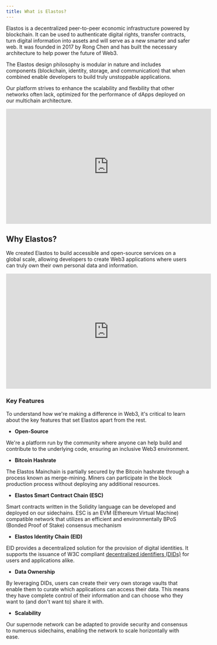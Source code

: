 ```yaml
---
title: What is Elastos?
---
```


Elastos is a decentralized peer-to-peer economic infrastructure powered by blockchain. It can be used to authenticate digital rights, transfer contracts, turn digital information into assets and will serve as a new smarter and safer web. It was founded in 2017 by Rong Chen and has built the necessary architecture to help power the future of Web3.

The Elastos design philosophy is modular in nature and includes components (blockchain, identity, storage, and communication) that when combined enable developers to build truly unstoppable applications.

Our platform strives to enhance the scalability and flexbility that other networks often lack, optimized for the performance of dApps deployed on our multichain architecture.

<iframe
  width="560"
  height="315"
  src="https://www.youtube-nocookie.com/embed/vaJ5Pguxd4M"
  frameborder="0"
  allow="accelerometer; autoplay; clipboard-write; encrypted-media; gyroscope; picture-in-picture"
  allowfullscreen>
</iframe>

## Why Elastos?

We created Elastos to build accessible and open-source services on a global scale, allowing developers to create Web3 applications where users can truly own their own personal data and information.

<iframe
  width="560"
  height="315"
  src="https://www.youtube-nocookie.com/embed/1LlMPXi-7J4"
  frameborder="0"
  allow="accelerometer; autoplay; clipboard-write; encrypted-media; gyroscope; picture-in-picture"
  allowfullscreen>
</iframe>

### Key Features

To understand how we're making a difference in Web3, it's critical to learn about the key features that set Elastos apart from the rest.

- **Open-Source**

We're a platform run by the community where anyone can help build and contribute to the underlying code, ensuring an inclusive Web3 environment.

- **Bitcoin Hashrate**

The Elastos Mainchain is partially secured by the Bitcoin hashrate through a process known as merge-mining. Miners can participate in the block production process without deploying any additional resources.

- **Elastos Smart Contract Chain (ESC)**

Smart contracts written in the Solidity language can be developed and deployed on our sidechains. ESC is an EVM (Ethereum Virtual Machine) compatible network that utilizes an efficient and environmentally BPoS (Bonded Proof of Stake) consensus mechanism

- **Elastos Identity Chain (EID)**

EID provides a decentralized solution for the provision of digital identities. It supports the issuance of W3C compliant [decentralized identifiers (DIDs)](/learn/dids/intro) for users and applications alike.

- **Data Ownership**

By leveraging DIDs, users can create their very own storage vaults that enable them to curate which applications can access their data. This means they have complete control of their information and can choose who they want to (and don't want to) share it with.

- **Scalability**

Our supernode network can be adapted to provide security and consensus to numerous sidechains, enabling the network to scale horizontally with ease.
